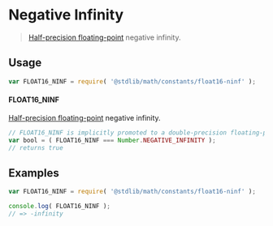 # Negative Infinity

> [Half-precision floating-point][half-precision-floating-point-format] negative infinity.

<section class="usage">

## Usage

```javascript
var FLOAT16_NINF = require( '@stdlib/math/constants/float16-ninf' );
```

#### FLOAT16_NINF

[Half-precision floating-point][half-precision-floating-point-format] negative infinity.

```javascript
// FLOAT16_NINF is implicitly promoted to a double-precision floating-point number...
var bool = ( FLOAT16_NINF === Number.NEGATIVE_INFINITY );
// returns true
```

</section>

<!-- /.usage -->

<section class="examples">

## Examples

<!-- TODO: better example -->

```javascript
var FLOAT16_NINF = require( '@stdlib/math/constants/float16-ninf' );

console.log( FLOAT16_NINF );
// => -infinity
```

</section>

<!-- /.examples -->

<section class="links">

[half-precision-floating-point-format]: https://en.wikipedia.org/wiki/Half-precision_floating-point_format

</section>

<!-- /.links -->
